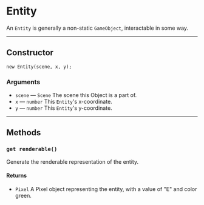 # Entity

An `Entity` is generally a non-static `GameObject`, interactable in some way.

---

## Constructor

`new Entity(scene, x, y);`

### Arguments

-   `scene` &mdash; `Scene` The scene this Object is a part of.
-   `x` &mdash; `number` This `Entity`'s x-coordinate.
-   `y` &mdash; `number` This `Entity`'s y-coordinate.

---

## Methods

### `get renderable()`

Generate the renderable representation of the entity.

#### Returns

-   `Pixel` A Pixel object representing the entity, with a value of "E" and color green.
